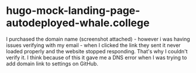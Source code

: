 # hugo-mock-landing-page-autodeployed-whale.college

I purchased the domain name (screenshot attached) - however i was having issues verifying with my email - when I clicked the link they sent it never loaded properly and the website stopped responding. That's why I couldn't verify it. I think because of this it gave me a DNS error when I was trying to add domain link to settings on GitHub.